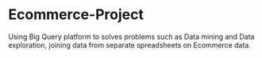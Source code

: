 # Ecommerce-Project
Using Big Query platform to solves problems such as Data mining and Data exploration, joining data from separate spreadsheets on Ecommerce data.
